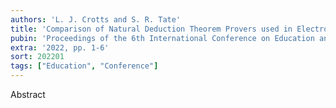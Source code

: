 ```yaml
---
authors: 'L. J. Crotts and S. R. Tate'
title: 'Comparison of Natural Deduction Theorem Provers used in Electronic Tutoring Systems'
pubin: 'Proceedings of the 6th International Conference on Education and E-Learning (ICEEL)'
extra: '2022, pp. 1-6'
sort: 202201
tags: ["Education", "Conference"]
---
```

Abstract
